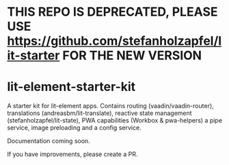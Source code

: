 # THIS REPO IS DEPRECATED, PLEASE USE https://github.com/stefanholzapfel/lit-starter FOR THE NEW VERSION

# lit-element-starter-kit
A starter kit for lit-element apps. Contains routing (vaadin/vaadin-router), translations (andreasbm/lit-translate), reactive state management (stefanholzapfel/lit-state), PWA capabilities (Workbox & pwa-helpers) a pipe service, image preloading and a config service.

Documentation coming soon.

If you have improvements, please create a PR.
